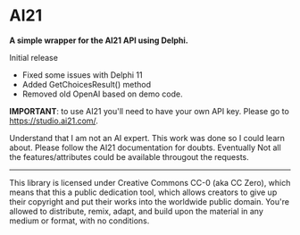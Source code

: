 # AI21
**A simple wrapper for the AI21 API using Delphi.**

Initial release

- Fixed some issues with Delphi 11
- Added GetChoicesResult() method
- Removed old OpenAI based on demo code.

**IMPORTANT**: to use AI21 you'll need to have your own API key. Please go to https://studio.ai21.com/.

Understand that I am not an AI expert. This work was done so I could learn about. Please follow the AI21 documentation for doubts. Eventually Not all the features/attributes could be available througout the requests.

-----------  
This library is licensed under Creative Commons CC-0 (aka CC Zero), which means that this a public dedication tool, which allows creators to give up their copyright and put their works into the worldwide public domain. You're allowed to distribute, remix, adapt, and build upon the material in any medium or format, with no conditions.
